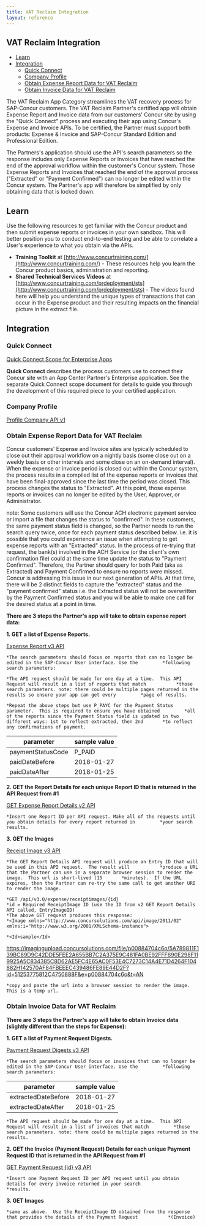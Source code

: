 ```yaml
---
title: VAT Reclaim Integration
layout: reference
---
```


## VAT Reclaim Integration

* [Learn](#learn)
* [Integration](#integration)
  * [Quick Connect](#quick-connect)
  * [Company Profile](#profile)
  * [Obtain Expense Report Data for VAT Reclaim](#obtain-expense-report-data-for-vat-reclaim)
  * [Obtain Invoice Data for VAT Reclaim](#obtain-invoice-data-for-vat-reclaim)

The VAT Reclaim App Category streamlines the VAT recovery process for SAP-Concur customers.  The VAT Reclaim Partner's certified app will obtain Expense Report and Invoice data from our customers' Concur site by using the "Quick Connect" process and executing their app using Concur's Expense and Invoice APIs.  To be certified, the Partner must support both products: Expense & Invoice and SAP-Concur Standard Edition and Professional Edition.

The Partners's application should use the API's search parameters so the response includes only Expense Reports or Invoices that have reached the end of the approval workflow within the customer's Concur system.  Those Expense Reports and Invoices that reached the end of the approval process ("Extracted" or "Payment Confirmed") can no longer be edited within the Concur system.  The Partner's app will therefore be simplified by only obtaining data that is locked down.

## <a name="learn"></a>Learn

Use the following resources to get familiar with the Concur product and then submit expense reports or invoices in your own sandbox. This will better position you to conduct end-to-end testing and be able to correlate a User's experience to what you obtain via the APIs.

* **Training Toolkit** at [http://www.concurtraining.com/](http://www.concurtraining.com/) - These resources help you learn the Concur product basics, administration and reporting.
* **Shared Technical Services Videos** at [http://www.concurtraining.com/prdeployment/sts](http://www.concurtraining.com/prdeployment/sts) - The videos found here will help you understand the unique types of transactions that can occur in the Expense product and their resulting impacts on the financial picture in the extract file.

## <a name="integration"></a>Integration

### <a name="quick-connect"></a>Quick Connect

[Quick Connect Scope for Enterprise Apps](./quick-connect-scope-for-enterprise-apps.html)

**Quick Connect** describes the process customers use to connect their Concur site with an App Center Partner's Enterprise application. See the separate Quick Connect scope document for details to guide you through the development of this required piece to your certified application.

### <a name="profile"></a>Company Profile

[Profile Company API v1](/api-reference/profile-beta/company.html#get)

### <a name="obtain-expense-report-data-for-vat-reclaim"></a>Obtain Expense Report Data for VAT Reclaim

Concur customers' Expense and Invoice sites are typically scheduled to close out their approval workflow on a nightly basis (some close out on a weekly basis or other intervals and some close on an on-demand interval).  When the expense or invoice period is closed out within the Concur system, the process results in a compiled list of the expense reports or invoices that have been final-approved since the last time the period was closed.  This process changes the status to "Extracted".  At this point, those expense reports or invoices can no longer be edited by the User, Approver, or Administrator.
  
note: Some customers will use the Concur ACH electronic payment service or import a file that changes the status to "confirmed".  In these customers, the same payment status field is changed, so the Partner needs to run the search query twice, once for each payment status described below. i.e. it is possible that you could experience an issue when attempting to get expense reports with an "Extracted" status.  In the process of re-trying that request, the bank(s) involved in the ACH Service (or the client's own confirmation file) could at the same time update the status to "Payment Confirmed".  Therefore, the Partner should query for both Paid (aka as Extracted) and Payment Confirmed to ensure no reports were missed.  Concur is addressing this issue in our next generation of APIs.  At that time, there will be 2 distinct fields to capture the "extracted" status and the "payment confirmed" status i.e. the Extracted status will not be overwritten by the Payment Confirmed status and you will be able to make one call for the desired status at a point in time.

**There are 3 steps the Partner's app will take to obtain expense report data:**

**1. GET a list of Expense Reports.**

   [Expense Report v3 API](/api-reference/expense/expense-report/reports.html)

    *The search parameters should focus on reports that can no longer be edited in the SAP-Concur User interface. Use the         *following search parameters:

    *The API request should be made for one day at a time.  This API Request will result in a list of reports that match           *those search parameters. note: there could be multiple pages returned in the results so ensure your app can get every         *page of results.

    *Repeat the above steps but use P_PAYC for the Payment Status parameter.  This is required to ensure you have obtained         *all of the reports since the Payment Status field is updated in two different ways: 1st to reflect extracted, then 2nd       *to reflect any confirmations of payment.

 parameter|sample value
    ---|---
    paymentStatusCode|P_PAID
    paidDateBefore|2018-01-27
    paidDateAfter|2018-01-25
    
**2. GET the Report Details for each unique Report ID that is returned in the API Request from #1**

   [GET Expense Report Details v2 API](/api-reference/expense/expense-report/expense-report-get.html)

    *Insert one Report ID per API request. Make all of the requests until you obtain details for every report returned in         *your search results.

**3. GET the Images**

   [Receipt Image v3 API](/api/v3.0/expense/receiptimages)

    *The GET Report Details API request will produce an Entry ID that will be used in this API request.  The result will           *produce a URL that the Partner can use in a separate browser session to render the image.  This url is short-lived (15       *minutes).  If the URL expires, then the Partner can re-try the same call to get another URI to render the image.

    *GET /api/v3.0/expense/receiptimages/{id}
    *id = Required ReceiptImage ID (use the ID from v2 GET Report Details API called, EntryImageID)
    *The above GET request produces this response: 
    *<Image xmlns="http://www.concursolutions.com/api/image/2011/02" xmlns:i="http://www.w3.org/2001/XMLSchema-instance">

    *<Id>sample</Id>

<Url>https://imagingupload.concursolutions.com/file/p00884704c6o/5A789811F139BC89D9C42DDE5FEE2A655BB7C2A375E9C481FA0BE92FFF690E298F119925A5C834385C8D62AE5FC4E65AC0F53E4C7273C14A4E71D4264F104882H142570AF84FBEEEC439486FE89E44D2F?id=51253775812C4750888F&e=p00884704c6o&t=AN</Url>

</Image>

    *copy and paste the url into a browser session to render the image.  This is a temp url.

### <a name="obtain-invoice-data-for-vat-reclaim"></a>Obtain Invoice Data for VAT Reclaim

**There are 3 steps the Partner's app will take to obtain Invoice data (slightly different than the steps for Expense):**

**1. GET a list of Payment Request Digests.**

   [Payment Request Digests v3 API](/api-reference/invoice/payment-request-digest.html)

    *The search parameters should focus on invoices that can no longer be edited in the SAP-Concur User interface. Use the         *following search parameters:

  parameter|sample value
  ---|---
  extractedDateBefore|2018-01-27
  extractedDateAfter|2018-01-25

    *The API request should be made for one day at a time.  This API Request will result in a list of invoices that match         *those search parameters. note: there could be multiple pages returned in the results.

**2. GET the Invoice (Payment Request) Details for each unique Payment Request ID that is returned in the API Request from #1**

   [GET Payment Request {id} v3 API](/api-reference/invoice/payment-request.html#get)

    *Insert one Payment Request ID per API request until you obtain details for every invoice returned in your search             *results.

**3. GET Images**

    *same as above.  Use the ReceiptImage ID obtained from the response that provides the details of the Payment Request           *(Invoice)
